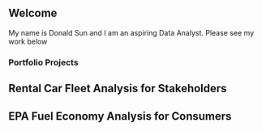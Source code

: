

## Welcome
My name is Donald Sun and I am an aspiring Data Analyst.
Please see my work below

### Portfolio Projects

## Rental Car Fleet Analysis for Stakeholders

## EPA Fuel Economy Analysis for Consumers
